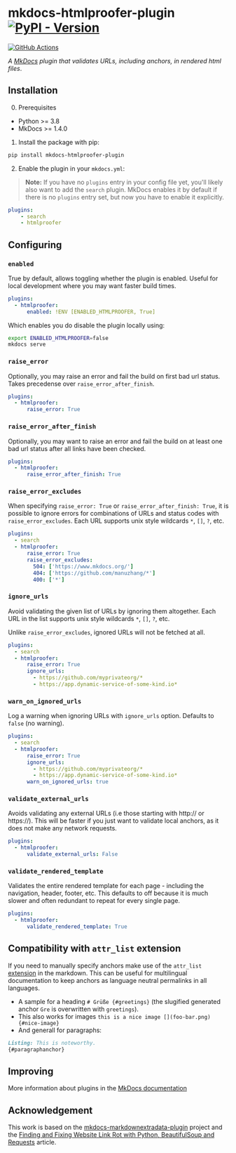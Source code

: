 # mkdocs-htmlproofer-plugin [![PyPI - Version](https://img.shields.io/pypi/v/mkdocs-htmlproofer-plugin.svg)](https://pypi.org/project/mkdocs-htmlproofer-plugin)

[![GitHub Actions](https://github.com/manuzhang/mkdocs-htmlproofer-plugin/actions/workflows/ci.yml/badge.svg)](https://github.com/manuzhang/mkdocs-htmlproofer-plugin/actions/workflows/ci.yml)

*A [MkDocs](https://www.mkdocs.org/) plugin that validates URLs, including anchors, in rendered html files*.

## Installation

0. Prerequisites

* Python >= 3.8
* MkDocs >= 1.4.0

1. Install the package with pip:

```bash
pip install mkdocs-htmlproofer-plugin
```

2. Enable the plugin in your `mkdocs.yml`:

> **Note:** If you have no `plugins` entry in your config file yet, you'll likely also want to add the `search` plugin.
MkDocs enables it by default if there is no `plugins` entry set, but now you have to enable it explicitly.

```yaml
plugins:
    - search
    - htmlproofer
```

## Configuring

### `enabled`

True by default, allows toggling whether the plugin is enabled.
Useful for local development where you may want faster build times.

```yaml
plugins:
  - htmlproofer:
      enabled: !ENV [ENABLED_HTMLPROOFER, True]
```

Which enables you do disable the plugin locally using:

```bash
export ENABLED_HTMLPROOFER=false
mkdocs serve
```


### `raise_error`

Optionally, you may raise an error and fail the build on first bad url status. Takes precedense over `raise_error_after_finish`.

```yaml
plugins:
  - htmlproofer:
      raise_error: True
```

### `raise_error_after_finish`

Optionally, you may want to raise an error and fail the build on at least one bad url status after all links have been checked.

```yaml
plugins:
  - htmlproofer:
      raise_error_after_finish: True
```

### `raise_error_excludes`

When specifying `raise_error: True` or `raise_error_after_finish: True`, it is possible to ignore errors
for combinations of URLs and status codes with `raise_error_excludes`. Each URL supports unix style wildcards `*`, `[]`, `?`, etc.

```yaml
plugins:
  - search
  - htmlproofer:
      raise_error: True
      raise_error_excludes:
        504: ['https://www.mkdocs.org/']
        404: ['https://github.com/manuzhang/*']
        400: ['*']
```

### `ignore_urls`

Avoid validating the given list of URLs by ignoring them altogether. Each URL in the
list supports unix style wildcards `*`, `[]`, `?`, etc.

Unlike `raise_error_excludes`, ignored URLs will not be fetched at all.

```yaml
plugins:
  - search
  - htmlproofer:
      raise_error: True
      ignore_urls:
        - https://github.com/myprivateorg/*
        - https://app.dynamic-service-of-some-kind.io*
```

### `warn_on_ignored_urls`

Log a warning when ignoring URLs with `ignore_urls` option. Defaults to `false` (no warning).

```yaml
plugins:
  - search
  - htmlproofer:
      raise_error: True
      ignore_urls:
        - https://github.com/myprivateorg/*
        - https://app.dynamic-service-of-some-kind.io*
      warn_on_ignored_urls: true
```

### `validate_external_urls`

Avoids validating any external URLs (i.e those starting with http:// or https://).
This will be faster if you just want to validate local anchors, as it does not make any network requests.

```yaml
plugins:
  - htmlproofer:
      validate_external_urls: False
```

### `validate_rendered_template`

Validates the entire rendered template for each page - including the navigation, header, footer, etc.
This defaults to off because it is much slower and often redundant to repeat for every single page.

```yaml
plugins:
  - htmlproofer:
      validate_rendered_template: True
```

## Compatibility with `attr_list` extension

If you need to manually specify anchors make use of the `attr_list` [extension](https://python-markdown.github.io/extensions/attr_list) in the markdown.
This can be useful for multilingual documentation to keep anchors as language neutral permalinks in all languages.

* A sample for a heading `# Grüße {#greetings}` (the slugified generated anchor `Gre` is overwritten with `greetings`).
* This also works for images `this is a nice image [](foo-bar.png){#nice-image}`
* And generall for paragraphs:
```markdown
Listing: This is noteworthy.
{#paragraphanchor}
```

## Improving

More information about plugins in the [MkDocs documentation](http://www.mkdocs.org/user-guide/plugins/)

## Acknowledgement

This work is based on the [mkdocs-markdownextradata-plugin](https://github.com/rosscdh/mkdocs-markdownextradata-plugin) project and the [Finding and Fixing Website Link Rot with Python, BeautifulSoup and Requests](https://www.twilio.com/en-us/blog/find-fix-website-link-rot-python-beautifulsoup-requests-html) article.
